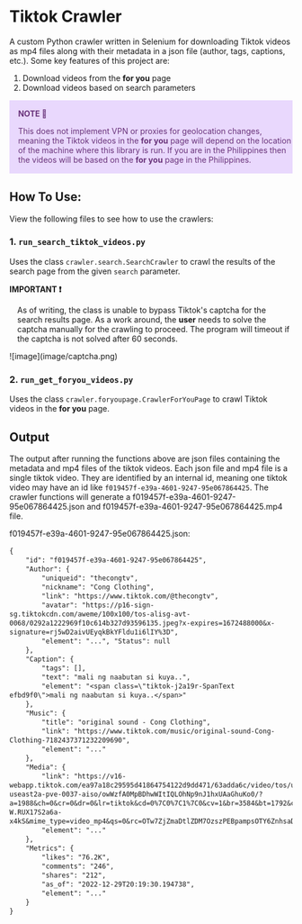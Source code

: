 # Tiktok Crawler
A custom Python crawler written in Selenium for downloading Tiktok videos as mp4 files along with their metadata in a json file (author, tags, captions, etc.).
Some key features of this project are:
1. Download videos from the **for you** page
2. Download videos based on search parameters

<div class="warning" style='padding:0.1em; background-color:#E9D8FD; color:#69337A'>
<span>
<p style='margin-top:1em; margin-left:1em'>
<b>NOTE 📝</b></p>
<p style='margin-left:1em;'>
This does not implement VPN or proxies for geolocation changes, meaning the Tiktok videos in the <b>for you</b> page will depend on the location of the machine where this library is run. If you are in the Philippines then the videos will be based on the <b>for you</b> page in the Philippines.
</p>
</div>

## How To Use:
View the following files to see how to use the crawlers:
### 1. `run_search_tiktok_videos.py`
Uses the class `crawler.search.SearchCrawler` to crawl the results of the search page from the given `search` parameter.

<b>IMPORTANT ❗</b></p>
<p style='margin-left:1em;'>
As of writing, the class is unable to bypass Tiktok's captcha for the search results page. As a work around, the <b>user</b> needs to solve the captcha manually for the crawling to proceed. The program will timeout if the captcha is not solved after 60 seconds.
</p>
![image](image/captcha.png)

### 2. `run_get_foryou_videos.py`
Uses the class `crawler.foryoupage.CrawlerForYouPage` to crawl Tiktok videos in the **for you** page.

## Output
The output after running the functions above are json files containing the metadata and mp4 files of the tiktok videos. Each json file and mp4 file is a single tiktok video. They are identified by an internal id, meaning one tiktok video may have an id like `f019457f-e39a-4601-9247-95e067864425`. The crawler functions will generate a f019457f-e39a-4601-9247-95e067864425.json and f019457f-e39a-4601-9247-95e067864425.mp4 file.


f019457f-e39a-4601-9247-95e067864425.json:
``` 
{
    "id": "f019457f-e39a-4601-9247-95e067864425",
    "Author": {
        "uniqueid": "thecongtv", 
        "nickname": "Cong Clothing", 
        "link": "https://www.tiktok.com/@thecongtv", 
        "avatar": "https://p16-sign-sg.tiktokcdn.com/aweme/100x100/tos-alisg-avt-0068/0292a1222969f10c614b327d93596135.jpeg?x-expires=1672488000&x-signature=rj5wD2aivUEyqkBkYFldu1i6lIY%3D", 
        "element": "...", "Status": null
    },
    "Caption": {
        "tags": [], 
        "text": "mali ng naabutan si kuya..", 
        "element": "<span class=\"tiktok-j2a19r-SpanText efbd9f0\">mali ng naabutan si kuya..</span>"
    }, 
    "Music": {
        "title": "original sound - Cong Clothing", 
        "link": "https://www.tiktok.com/music/original-sound-Cong-Clothing-7182437371232209690", 
        "element": "..."
    }, 
    "Media": {
        "link": "https://v16-webapp.tiktok.com/ea97a18c29595d41864754122d9dd471/63adda6c/video/tos/useast2a/tos-useast2a-pve-0037-aiso/owWzfA0MpBDhwWItIQLOhNp9nJ1hxUAaGhuKo0/?a=1988&ch=0&cr=0&dr=0&lr=tiktok&cd=0%7C0%7C1%7C0&cv=1&br=3584&bt=1792&cs=0&ds=3&ft=H3bLjvT4Q9wUxdYCt2HC~MiygGa-W.RUX17S2a6a-x4kS&mime_type=video_mp4&qs=0&rc=OTw7ZjZmaDtlZDM7OzszPEBpampsOTY6ZnhsaDMzZjgzM0AtM2M0NC0zNS0xMjAvLTA2YSNocWozcjRnNWpgLS1kL2Nzcw%3D%3D&l=20221229121934E761197971B88621B22F&btag=80000", 
        "element": "..."
    },
    "Metrics": {
        "likes": "76.2K", 
        "comments": "246", 
        "shares": "212", 
        "as_of": "2022-12-29T20:19:30.194738", 
        "element": "..."
    }
}
```
